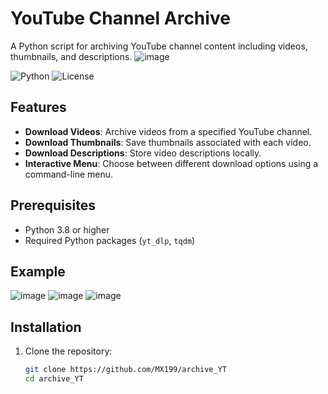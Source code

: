 # YouTube Channel Archive
A Python script for archiving YouTube channel content including videos, thumbnails, and descriptions.
![image](https://github.com/MX199/archive_YT/assets/67452715/343f9954-a828-4624-8eeb-b64d5880195f)

![Python](https://img.shields.io/badge/python-v3.8+-blue.svg)
![License](https://img.shields.io/badge/license-MIT-blue.svg)


## Features

- **Download Videos**: Archive videos from a specified YouTube channel.
- **Download Thumbnails**: Save thumbnails associated with each video.
- **Download Descriptions**: Store video descriptions locally.
- **Interactive Menu**: Choose between different download options using a command-line menu.

## Prerequisites

- Python 3.8 or higher
- Required Python packages (`yt_dlp`, `tqdm`)

## Example
![image](https://github.com/MX199/archive_YT/assets/67452715/fa812637-6c92-4a21-8042-bd77726f8b5b)
![image](https://github.com/MX199/archive_YT/assets/67452715/4461d7d7-01e8-4d01-9cdb-1427df1983f6)
![image](https://github.com/MX199/archive_YT/assets/67452715/968a1c79-5cdb-4ed8-a428-74a0307d2a55)



## Installation

1. Clone the repository:
   ```bash
   git clone https://github.com/MX199/archive_YT
   cd archive_YT
